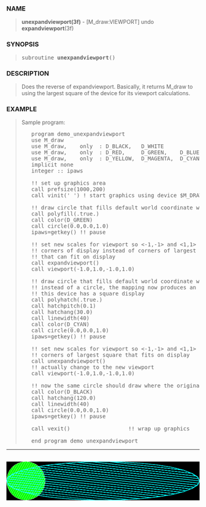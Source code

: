 <?
<body>
  <a name="top" id="top"></a>
  <div id="Container">
    <div id="Content">
      <div class="c410">
      </div><a name="0"></a>
      <h3><a name="0">NAME</a></h3>
      <blockquote>
        <b>unexpandviewport(3f)</b> - [M_draw:VIEWPORT] undo <b>expandviewport</b>(3f) <b></b>
      </blockquote><a name="contents" id="contents"></a>
      <h3><a name="4">SYNOPSIS</a></h3>
      <blockquote>
        <pre>
subroutine <b>unexpandviewport</b>()
</pre>
      </blockquote><a name="2"></a>
      <h3><a name="2">DESCRIPTION</a></h3>
      <blockquote>
        <p>Does the reverse of expandviewport. Basically, it returns M_draw to using the largest square of the device for its viewport calculations.</p>
      </blockquote><a name="3"></a>
      <h3><a name="3">EXAMPLE</a></h3>
      <blockquote>
        Sample program:
        <pre>
   program demo_unexpandviewport
   use M_draw
   use M_draw,    only  : D_BLACK,   D_WHITE
   use M_draw,    only  : D_RED,     D_GREEN,    D_BLUE
   use M_draw,    only  : D_YELLOW,  D_MAGENTA,  D_CYAN
   implicit none
   integer :: ipaws
<br />   !! set up graphics area
   call prefsize(1000,200)
   call vinit(' ') ! start graphics using device $M_DRAW_DEVICEDEVICE
<br />   !! draw circle that fills default world coordinate window
   call polyfill(.true.)
   call color(D_GREEN)
   call circle(0.0,0.0,1.0)
   ipaws=getkey() !! pause
<br />   !! set new scales for viewport so &lt;-1,-1&gt; and &lt;1,1&gt; are at
   !! corners of display instead of corners of largest square
   !! that can fit on display
   call expandviewport()
   call viewport(-1.0,1.0,-1.0,1.0)
<br />   !! draw circle that fills default world coordinate window again
   !! instead of a circle, the mapping now produces an ellipse unless
   !! this device has a square display
   call polyhatch(.true.)
   call hatchpitch(0.1)
   call hatchang(30.0)
   call linewidth(40)
   call color(D_CYAN)
   call circle(0.0,0.0,1.0)
   ipaws=getkey() !! pause
<br />   !! set new scales for viewport so &lt;-1,-1&gt; and &lt;1,1&gt; are at
   !! corners of largest square that fits on display
   call unexpandviewport()
   !! actually change to the new viewport
   call viewport(-1.0,1.0,-1.0,1.0)
<br />   !! now the same circle should draw where the original one did
   call color(D_BLACK)
   call hatchang(120.0)
   call linewidth(40)
   call circle(0.0,0.0,1.0)
   ipaws=getkey() !! pause
<br />   call vexit()                  !! wrap up graphics
<br />   end program demo_unexpandviewport
</pre>
      </blockquote>
      <hr />
      <br />
      <div class="c410"><img src="../images/unexpandviewport.3m_draw.gif" /></div>
    </div>
  </div>
</body>
